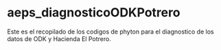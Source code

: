 # aeps_diagnosticoODKPotrero
Este es el recopilado de los codigos de phyton para el diagnostico de los datos de ODK y Hacienda El Potrero.
